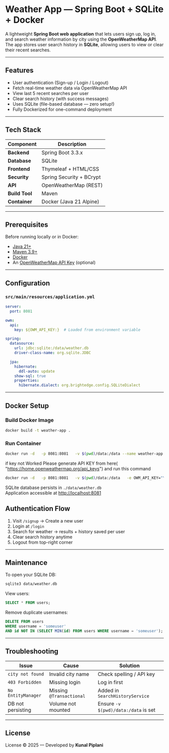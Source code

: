 # Weather App — Spring Boot + SQLite + Docker

A lightweight **Spring Boot web application** that lets users sign up, log in, and search weather information by city using the **OpenWeatherMap API**.  
The app stores user search history in **SQLite**, allowing users to view or clear their recent searches.

---

## Features

-  User authentication (Sign-up / Login / Logout)
-  Fetch real-time weather data via OpenWeatherMap API
-  View last 5 recent searches per user
-  Clear search history (with success messages)
-  Uses SQLite (file-based database — zero setup!)
-  Fully Dockerized for one-command deployment

---

## Tech Stack

| Component | Description |
|------------|-------------|
| **Backend** | Spring Boot 3.3.x |
| **Database** | SQLite |
| **Frontend** | Thymeleaf + HTML/CSS |
| **Security** | Spring Security + BCrypt |
| **API** | OpenWeatherMap (REST) |
| **Build Tool** | Maven |
| **Container** | Docker (Java 21 Alpine) |

---

## Prerequisites

Before running locally or in Docker:
- [Java 21+](https://adoptium.net/)
- [Maven 3.9+](https://maven.apache.org/)
-  [Docker](https://docs.docker.com/get-docker/)
- An [OpenWeatherMap API Key](https://openweathermap.org/api) (optional)

---

## Configuration

### `src/main/resources/application.yml`

```yaml
server:
  port: 8081

owm:
  api:
    key: ${OWM_API_KEY:}  # Loaded from environment variable

spring:
  datasource:
    url: jdbc:sqlite:/data/weather.db
    driver-class-name: org.sqlite.JDBC

  jpa:
    hibernate:
      ddl-auto: update
    show-sql: true
    properties:
      hibernate.dialect: org.brightedge.config.SQLiteDialect
```

---

## Docker Setup

### Build Docker Image
```bash
docker build -t weather-app .
```

###  Run Container
```bash
docker run -d   -p 8081:8081   -v $(pwd)/data:/data --name weather-app   weather-app
```
if key not Worked Please generate API KEY from here( "https://home.openweathermap.org/api_keys") and run  this command 
```bash
docker run -d   -p 8081:8081   -v $(pwd)/data:/data   -e OWM_API_KEY="YOUR_OPENWEATHERMAP_API_KEY"   --name weather-app   weather-app
```

SQLite database persists in `./data/weather.db`  
Application accessible at [http://localhost:8081](http://localhost:8081)



## Authentication Flow

1. Visit `/signup` → Create a new user
2. Login at `/login`
3. Search for weather → results + history saved per user
4. Clear search history anytime
5. Logout from top-right corner

---

##  Maintenance

To open your SQLite DB:
```bash
sqlite3 data/weather.db
```

View users:
```sql
SELECT * FROM users;
```

Remove duplicate usernames:
```sql
DELETE FROM users
WHERE username = 'someuser'
AND id NOT IN (SELECT MIN(id) FROM users WHERE username = 'someuser');
```

---

## Troubleshooting

| Issue | Cause | Solution |
|--------|--------|----------|
| `city not found` | Invalid city name | Check spelling / API key |
| `403 Forbidden` | Missing login | Log in first |
| `No EntityManager` | Missing `@Transactional` | Added in `SearchHistoryService` |
| DB not persisting | Volume not mounted | Ensure `-v $(pwd)/data:/data` is set |

---

## License
License © 2025 — Developed by **Kunal Piplani**
